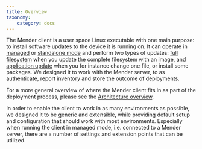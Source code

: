 ```yaml
---
title: Overview
taxonomy:
    category: docs
---
```


The Mender client is a user space Linux executable with one main purpose: to install
software updates to the device it is running on. It can operate in [managed](../../02.Overview/01.Introduction/docs.md#client-modes-of-operation)
or [standalone mode](../../02.Overview/01.Introduction/docs.md#client-modes-of-operation)
and perform two types of updates: [full filesystem](link-to-full-update) when
you update the complete filesystem with an image, and [application update](link-to-update-modules)
when you for instance change one file, or install some packages. We designed it to work with
the Mender server, to as authenticate, report inventory and store the outcome
of deployments.

For a more general overview of where the Mender client fits in as part
of the deployment process, please see the [Architecture overview](../../02.Overview/01.Introduction/docs.md).

In order to enable the client to work in as many environments as possible,
we designed it to be generic and extensible, while providing default setup
and configuration that should work with most environments. Especially
when running the client in managed mode, i.e. connected to a Mender server,
there are a number of settings and extension points that can be utilized.
